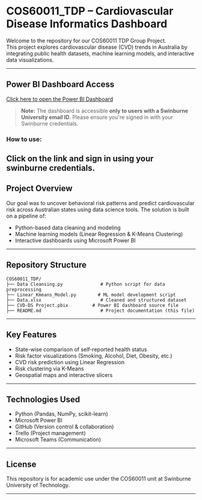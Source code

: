 # COS60011_TDP – Cardiovascular Disease Informatics Dashboard

Welcome to the repository for our COS60011 TDP Group Project.  
This project explores cardiovascular disease (CVD) trends in Australia by integrating public health datasets, machine learning models, and interactive data visualizations.

---

## Power BI Dashboard Access

[Click here to open the Power BI Dashboard](https://app.powerbi.com/links/idH1By9k7b?ctid=df7f7579-3e9c-4a7e-b844-420280f53859&pbi_source=linkShare)

> **Note:** The dashboard is accessible **only to users with a Swinburne University email ID**. Please ensure you're signed in with your Swinburne credentials.

### How to use:

Click on the link and sign in using your swinburne credentials.
---

## Project Overview

Our goal was to uncover behavioral risk patterns and predict cardiovascular risk across Australian states using data science tools. The solution is built on a pipeline of:

- Python-based data cleaning and modeling
- Machine learning models (Linear Regression & K-Means Clustering)
- Interactive dashboards using Microsoft Power BI

---

## Repository Structure

```
COS60011_TDP/
├── Data Cleansing.py              # Python script for data preprocessing
├── Linear_Kmeans_Model.py        # ML model development script
├── Data.xlsx                      # Cleaned and structured dataset
├── CVD-DS Project.pbix         # Power BI dashboard source file
├── README.md                      # Project documentation (this file)
```

---

## Key Features

- State-wise comparison of self-reported health status
- Risk factor visualizations (Smoking, Alcohol, Diet, Obesity, etc.)
- CVD risk prediction using Linear Regression
- Risk clustering via K-Means
- Geospatial maps and interactive slicers

---

## Technologies Used

- Python (Pandas, NumPy, scikit-learn)
- Microsoft Power BI
- GitHub (Version control & collaboration)
- Trello (Project management)
- Microsoft Teams (Communication)

---

## License

This repository is for academic use under the COS60011 unit at Swinburne University of Technology.

---
